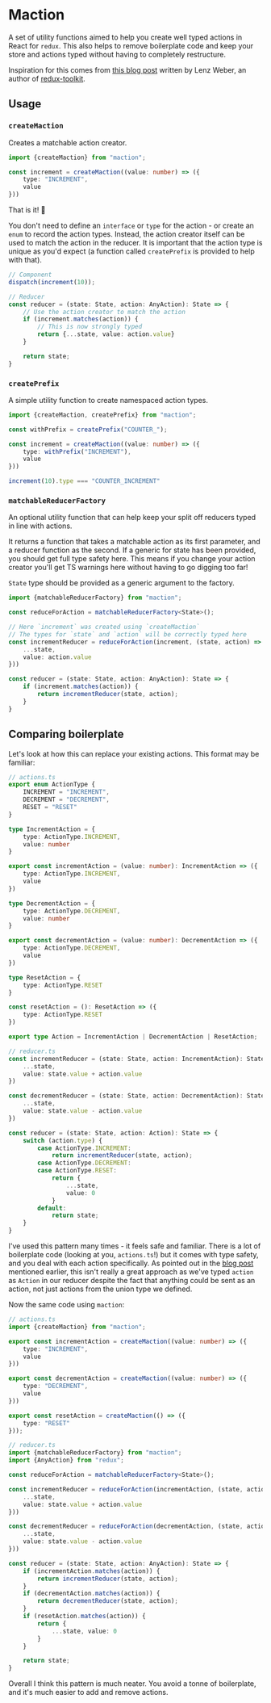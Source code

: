 # Maction

A set of utility functions aimed to help you create well typed actions in React for `redux`. This also helps to remove
boilerplate code and keep your store and actions typed without having to completely restructure.

Inspiration for this comes from [this blog post](https://phryneas.de/redux-typescript-no-discriminating-union) written
by Lenz Weber, an author of [redux-toolkit](https://github.com/reduxjs/redux-toolkit).

## Usage

### `createMaction`

Creates a matchable action creator.

```ts
import {createMaction} from "maction";

const increment = createMaction((value: number) => ({
    type: "INCREMENT",
    value
}))
```

That is it! 🎉

You don't need to define an `interface` or `type` for the action - or create an `enum` to record the action types. Instead, the action creator itself can
be
used to match the action in the reducer. It is important that the action type is unique as you'd expect (a function
called `createPrefix` is provided to help with that).

```ts
// Component
dispatch(increment(10));

// Reducer
const reducer = (state: State, action: AnyAction): State => {
    // Use the action creator to match the action
    if (increment.matches(action)) {
        // This is now strongly typed
        return {...state, value: action.value}
    }

    return state;
}
```

### `createPrefix`

A simple utility function to create namespaced action types.

```ts
import {createMaction, createPrefix} from "maction";

const withPrefix = createPrefix("COUNTER_");

const increment = createMaction((value: number) => ({
    type: withPrefix("INCREMENT"),
    value
}))

increment(10).type === "COUNTER_INCREMENT"
```

### `matchableReducerFactory`

An optional utility function that can help keep your split off reducers typed in line with actions.

It returns a function that takes a matchable action as its first parameter, and a reducer function as the second. If a
generic for state has been provided, you should get full type safety here. This means if you change your action creator
you'll get TS warnings here without having to go digging too far!

`State` type should be provided as a generic argument to the factory.

```ts
import {matchableReducerFactory} from "maction";

const reduceForAction = matchableReducerFactory<State>();

// Here `increment` was created using `createMaction`
// The types for `state` and `action` will be correctly typed here
const incrementReducer = reduceForAction(increment, (state, action) => ({
    ...state,
    value: action.value
}))

const reducer = (state: State, action: AnyAction): State => {
    if (increment.matches(action)) {
        return incrementReducer(state, action);
    }
}
```

## Comparing boilerplate

Let's look at how this can replace your existing actions. This format may be familiar:

```ts
// actions.ts
export enum ActionType {
    INCREMENT = "INCREMENT",
    DECREMENT = "DECREMENT",
    RESET = "RESET"
}

type IncrementAction = {
    type: ActionType.INCREMENT,
    value: number
}

export const incrementAction = (value: number): IncrementAction => ({
    type: ActionType.INCREMENT,
    value
})

type DecrementAction = {
    type: ActionType.DECREMENT,
    value: number
}

export const decrementAction = (value: number): DecrementAction => ({
    type: ActionType.DECREMENT,
    value
})

type ResetAction = {
    type: ActionType.RESET
}

const resetAction = (): ResetAction => ({
    type: ActionType.RESET
})

export type Action = IncrementAction | DecrementAction | ResetAction;

// reducer.ts
const incrementReducer = (state: State, action: IncrementAction): State => ({
    ...state,
    value: state.value + action.value
})

const decrementReducer = (state: State, action: DecrementAction): State => ({
    ...state,
    value: state.value - action.value
})

const reducer = (state: State, action: Action): State => {
    switch (action.type) {
        case ActionType.INCREMENT:
            return incrementReducer(state, action);
        case ActionType.DECREMENT:
        case ActionType.RESET:
            return {
                ...state,
                value: 0
            }
        default:
            return state;
    }
} 
```

I've used this pattern many times - it feels safe and familiar. There is a lot of boilerplate code (looking at
you, `actions.ts`!) but it comes with type safety, and you deal with each action specifically. As pointed out in
the [blog post](https://phryneas.de/redux-typescript-no-discriminating-union) mentioned earlier, this isn't really a
great approach as we've typed `action` as `Action` in our reducer despite the fact that anything could be sent as an
action, not just actions from the union type we defined.

Now the same code using `maction`:

```ts
// actions.ts
import {createMaction} from "maction";

export const incrementAction = createMaction((value: number) => ({
    type: "INCREMENT",
    value
}))

export const decrementAction = createMaction((value: number) => ({
    type: "DECREMENT",
    value
}))

export const resetAction = createMaction(() => ({
    type: "RESET"
}));

// reducer.ts
import {matchableReducerFactory} from "maction";
import {AnyAction} from "redux";

const reduceForAction = matchableReducerFactory<State>();

const incrementReducer = reduceForAction(incrementAction, (state, action) => ({
    ...state,
    value: state.value + action.value
}))

const decrementReducer = reduceForAction(decrementAction, (state, action) => ({
    ...state,
    value: state.value - action.value
}))

const reducer = (state: State, action: AnyAction): State => {
    if (incrementAction.matches(action)) {
        return incrementReducer(state, action);
    }
    if (decrementAction.matches(action)) {
        return decrementReducer(state, action);
    }
    if (resetAction.matches(action)) {
        return {
            ...state, value: 0
        }
    }

    return state;
} 
```

Overall I think this pattern is much neater. You avoid a tonne of boilerplate, and it's much easier to add and remove
actions.
